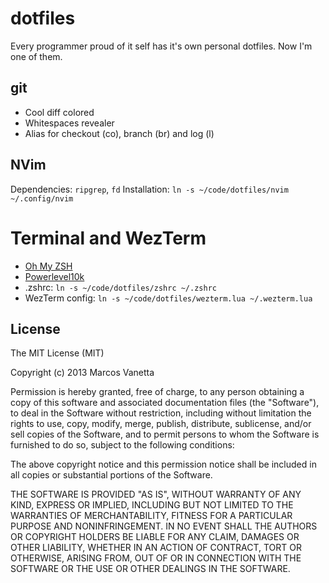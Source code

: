 # dotfiles

Every programmer proud of it self has it's own personal dotfiles. Now I'm one of them.

## git

- Cool diff colored
- Whitespaces revealer
- Alias for checkout (co), branch (br) and log (l)

## NVim

Dependencies: `ripgrep`, `fd`
Installation: `ln -s ~/code/dotfiles/nvim ~/.config/nvim`

# Terminal and WezTerm

- [Oh My ZSH](https://ohmyz.sh/)
- [Powerlevel10k](https://github.com/romkatv/powerlevel10k)
- .zshrc: `ln -s ~/code/dotfiles/zshrc ~/.zshrc`
- WezTerm config: `ln -s ~/code/dotfiles/wezterm.lua ~/.wezterm.lua`

## License

The MIT License (MIT)

Copyright (c) 2013 Marcos Vanetta

Permission is hereby granted, free of charge, to any person obtaining a copy of this software and associated documentation files (the "Software"), to deal in the Software without restriction, including without limitation the rights to use, copy, modify, merge, publish, distribute, sublicense, and/or sell copies of the Software, and to permit persons to whom the Software is furnished to do so, subject to the following conditions:

The above copyright notice and this permission notice shall be included in all copies or substantial portions of the Software.

THE SOFTWARE IS PROVIDED "AS IS", WITHOUT WARRANTY OF ANY KIND, EXPRESS OR IMPLIED, INCLUDING BUT NOT LIMITED TO THE WARRANTIES OF MERCHANTABILITY, FITNESS FOR A PARTICULAR PURPOSE AND NONINFRINGEMENT. IN NO EVENT SHALL THE AUTHORS OR COPYRIGHT HOLDERS BE LIABLE FOR ANY CLAIM, DAMAGES OR OTHER LIABILITY, WHETHER IN AN ACTION OF CONTRACT, TORT OR OTHERWISE, ARISING FROM, OUT OF OR IN CONNECTION WITH THE SOFTWARE OR THE USE OR OTHER DEALINGS IN THE SOFTWARE.
